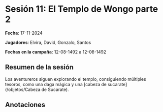 # Sesión 11: El Templo de Wongo parte 2

**Fecha**: 17-11-2024

**Jugadores**: Elvira, David, Gonzalo, Santos

**Fechas en la campaña**: 12-08-1492 a 12-08-1492

## Resumen de la sesión

Los aventureros siguen explorando el templo, consiguiendo múltiples tesoros, como una daga mágica y una [cabeza de sucarate](/objetos/Cabeza de Sucarate).

## Anotaciones
